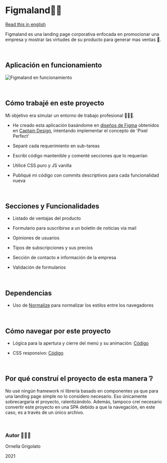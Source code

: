
# Figmaland💙💫

[Read this in english](https://github.com/OrnellaGrigolato/Figmaland-landing-page/blob/master/README.EN.md)

Figmaland es una landing page corporativa enfocada en promocionar una empresa y mostrar las virtudes de su producto para generar mas ventas 💸.

<br/>

## Aplicación en funcionamiento

![Figmaland en funcionamiento](https://github.com/OrnellaGrigolato/Figmaland-landing-page/blob/master/FigmaLand_Running.gif)

<br/>

## Cómo trabajé en este proyecto

Mi objetivo era simular un entorno de trabajo profesional 👩🏻‍💻.

- He creado esta aplicación basándome en [diseños de Figma](https://figma.com/file/NMGd0gAgQzgpauqhs1vzNG/Figmaland--Business-Landing-page-%28Community%29?node-id=69%3A5241) obtenidos en [Captain Design](https://captain-design.com), intentando implementar el concepto de 'Pixel Perfect'

- Separé cada requerimiento en sub-tareas

- Escribí código mantenible y comenté secciones que lo requerían

- Utilicé CSS puro y JS vanilla

- Publiqué mi código con commits descriptivos para cada funcionalidad nueva 

<br/>

## Secciones y Funcionalidades

- Listado de ventajas del producto

- Formulario para suscribirse a un boletín de noticias vía mail

- Opiniones de usuarios

- Tipos de subscripciones y sus precios

- Sección de contacto e información de la empresa

- Validación de formularios

<br/>

## Dependencias

- Uso de [Normalize](https://necolas.github.io/normalize.css/) para normalizar los estilos entre los navegadores


<br />

## Cómo navegar por este proyecto 

- Lógica para la apertura y cierre del menú y su animación: [Código](https://github.com/OrnellaGrigolato/Figmaland-landing-page/blob/f3685b7e0718356a79e64c6bd1cc72493cb3c092/src/js.js#L16)

- CSS responsivo: [Código](https://github.com/OrnellaGrigolato/Figmaland-landing-page/blob/f3685b7e0718356a79e64c6bd1cc72493cb3c092/src/style.css#L270)

<br />

## Por qué construí el proyecto de esta manera ❔

No usé ningún framework ni librería basado en componentes ya que para una landing page simple no lo considero necesario. Eso únicamente sobrecargaría el proyecto, ralentizándolo. Además, tampoco creí necesario convertir este proyecto en una SPA debido a que la navegación, en este caso, es a través de un único archivo.

<br />

### Autor 🙋🏻‍♀️

Ornella Grigolato

2021
